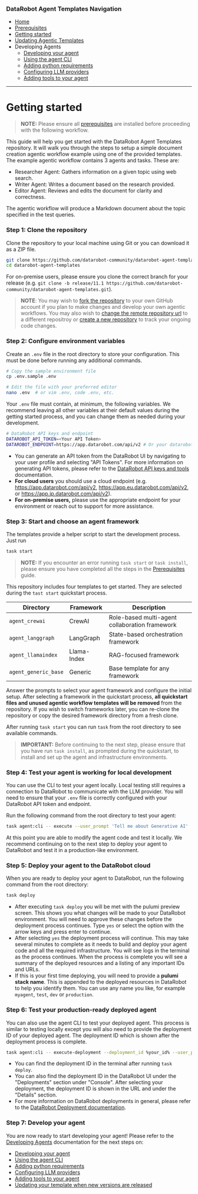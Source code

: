 ### DataRobot Agent Templates Navigation
- [Home](/README.md)
- [Prerequisites](/docs/getting-started-prerequisites.md)
- [Getting started](/docs/getting-started.md)
- [Updating Agentic Templates](/docs/getting-started-updating.md)
- Developing Agents
  - [Developing your agent](/docs/developing-agents.md)
  - [Using the agent CLI](/docs/developing-agents-cli.md)
  - [Adding python requirements](/docs/developing-agents-python-requirements.md)
  - [Configuring LLM providers](/docs/developing-agents-llm-providers.md)
  - [Adding tools to your agent](/docs/developing-agents-tools.md)
---

# Getting started

> **NOTE:** Please ensure all [prerequisites](/docs/getting-started-prerequisites.md) are installed before proceeding with the following workflow.

This guide will help you get started with the DataRobot Agent Templates repository. It will walk you through the
steps to setup a simple document creation agentic workflow example using one of the provided templates. The example 
agentic workflow contains 3 agents and tasks. These are:
- Researcher Agent: Gathers information on a given topic using web search.
- Writer Agent: Writes a document based on the research provided.
- Editor Agent: Reviews and edits the document for clarity and correctness.

The agentic workflow will produce a Markdown document about the topic specified in the test queries.

### Step 1: Clone the repository

Clone the repository to your local machine using Git or you can download it as a ZIP file.

```bash
git clone https://github.com/datarobot-community/datarobot-agent-templates.git
cd datarobot-agent-templates
```

For on-premise users, please ensure you clone the correct branch for your release
(e.g. `git clone -b release/11.1 https://github.com/datarobot-community/datarobot-agent-templates.git`).

> **NOTE**: You may wish to [fork the repository](
> https://docs.github.com/en/pull-requests/collaborating-with-pull-requests/working-with-forks/fork-a-repo)
> to your own GitHub account if you plan to make changes and develop your own
> agentic workflows. You may also wish to [change the remote repository url](
> https://docs.github.com/en/get-started/git-basics/managing-remote-repositories) to a different repositroy or
> [create a new repository](
> https://docs.github.com/en/repositories/creating-and-managing-repositories/creating-a-new-repository) to track
> your ongoing code changes.

### Step 2: Configure environment variables

Create an `.env` file in the root directory to store your configuration. This must be done before running any
additional commands.

```bash
# Copy the sample environment file
cp .env.sample .env

# Edit the file with your preferred editor
nano .env  # or vim .env, code .env, etc.
```

Your `.env` file must contain, at minimum, the following variables. We recommend leaving all other variables at their
default values during the getting started process, and you can change them as needed during your development.

```bash
# DataRobot API keys and endpoint
DATAROBOT_API_TOKEN=<Your API Token>
DATAROBOT_ENDPOINT=https://app.datarobot.com/api/v2 # Or your datarobot endpoint
```

- You can generate an API token from the DataRobot UI by navigating to your user profile and selecting "API Tokens". For
more information on generating API tokens, please refer to the
[DataRobot API keys and tools](
https://docs.datarobot.com/en/docs/get-started/acct-mgmt/acct-settings/api-key-mgmt.html) documentation.
- **For cloud users** you should use a cloud endpoint (e.g. https://app.datarobot.com/api/v2, 
https://app.eu.datarobot.com/api/v2, or https://app.jp.datarobot.com/api/v2).
- **For on-premise users,** please use the appropriate endpoint for your environment or reach out to support for
more assistance.


### Step 3: Start and choose an agent framework

The templates provide a helper script to start the development process. Just run

```bash
task start
```

> **NOTE:** If you encounter an error running `task start` or `task install`, please ensure you have
> completed all the steps in the [Prerequisites](/docs/getting-started-prerequisites.md) guide.

This repository includes four templates to get started. They are selected during the `tast start` quickstart process.

| Directory | Framework | Description |
|-----------|-----------|-------------|
| `agent_crewai` | CrewAI | Role-based multi-agent collaboration framework |
| `agent_langgraph` | LangGraph | State-based orchestration framework |
| `agent_llamaindex` | Llama-Index | RAG-focused framework |
| `agent_generic_base` | Generic | Base template for any framework |

Answer the prompts to select your agent framework and configure the initial setup. After selecting a framework in 
the quickstart process, **all quickstart files and unused agentic workflow templates 
will be removed** from the repository. If you wish to switch frameworks later, you can re-clone the repository or 
copy the desired framework directory from a fresh clone.

After running `task start` you can run `task` from the root directory to see available commands.

> **IMPORTANT:** Before continuing to the next step, please ensure that you have run `task install`, as prompted
> during the quickstart, to install and set up the agent and infrastructure environments.

### Step 4: Test your agent is working for local development
You can use the CLI to test your agent locally. Local testing still requires a connection to DataRobot to
communicate with the LLM provider. You will need to ensure that your `.env` file is correctly configured with your
DataRobot API token and endpoint.

Run the following command from the root directory to test your agent:

```bash
task agent:cli -- execute --user_prompt 'Tell me about Generative AI'
```

At this point you are able to modify the agent code and test it locally. We recommend continuing 
on to the next step to deploy your agent to DataRobot and test it in a production-like environment.

### Step 5: Deploy your agent to the DataRobot cloud
When you are ready to deploy your agent to DataRobot, run the following command from the root directory:
```bash
task deploy
```

- After executing `task deploy` you will be met with the pulumi preview screen. This shows you what changes
will be made to your DataRobot environment. You will need to approve these changes before the deployment
process continues. Type `yes` or select the option with the arrow keys and press enter to continue.
- After selecting `yes` the deployment process will continue. This may take several minutes to complete as
it needs to build and deploy your agent code and all the required infrastructure. You will see logs in the terminal
as the process continues. When the process is complete you will see a summary of the deployed resources and a listing
of any important IDs and URLs.
- If this is your first time deploying, you will need to provide a **pulumi stack name**. This is appended to the
deployed resources in DataRobot to help you identify them. You can use any name you like, for 
example `myagent`, `test`, `dev` or `production`.

### Step 6: Test your production-ready deployed agent
You can also use the agent CLI to test your deployed agent. This process is similar to testing locally except you
will also need to provide the deployment ID of your deployed agent. The deployment ID which is shown after the
deployment process is complete.

```bash
task agent:cli -- execute-deployment --deployment_id %your_id% --user_prompt 'Tell me about Generative AI'
```
- You can find the deployment ID in the terminal after running `task deploy`.
- You can also find the deployment ID in the DataRobot UI under the "Deployments" section under "Console". After
selecting your deployment, the deployment ID is shown in the URL and under the "Details" section.
- For more information on DataRobot deployments in general, please refer to the [DataRobot Deployment documentation](
https://docs.datarobot.com/en/docs/mlops/deployment/index.html).

### Step 7: Develop your agent
You are now ready to start developing your agent! Please refer to the
[Developing Agents](/docs/developing-agents.md) documentation for the next steps on:
  - [Developing your agent](/docs/developing-agents.md)
  - [Using the agent CLI](/docs/developing-agents-cli.md)
  - [Adding python requirements](/docs/developing-agents-python-requirements.md)
  - [Configuring LLM providers](/docs/developing-agents-llm-providers.md)
  - [Adding tools to your agent](/docs/developing-agents-tools.md)
  - [Updating your template when new versions are released](/docs/getting-started-updating.md)
